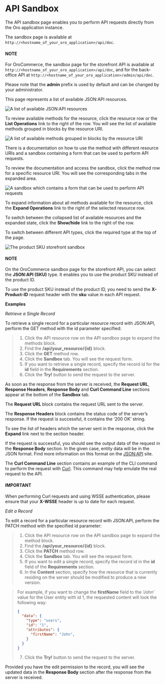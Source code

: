<a id="web-services-api-sandbox"></a>

# API Sandbox

The API sandbox page enables you to perform API requests directly from the Oro application instance.

The sandbox page is available at `http://<hostname_of_your_oro_application>/api/doc`.

#### NOTE
For OroCommerce, the sandbox page for the storefront API is available at `http://<hostname_of_your_oro_application>/api/doc`, and for the back-office API at  `http://<hostname_of_your_oro_application>/admin/api/doc`.

Please note that the **admin** prefix is used by default and can be changed by your administrator.

This page represents a list of available JSON:API resources.

![A list of available JSON:API resources](img/backend/api/api_json_generalview.png)

To review available methods for the resource, click the resource row or the **List Operations** link to the right of the row. You will see the list of available methods grouped in blocks by the resource URI.

![A list of available methods grouped in blocks by the resource URI](img/backend/api/api_json_listmethods.png)

There is a documentation on how to use the method with different resource URIs and a sandbox containing a form that can be used to perform API requests.

To review the documentation and access the sandbox, click the method row for a specific resource URI. You will see the corresponding tabs in the expanded area.

![A sandbox which contains a form that can be used to perform API requests](img/backend/api/api_json_methodsb.png)

To expand information about all methods available for the resource, click the **Expand Operations** link to the right of the selected resource row.

To switch between the collapsed list of available resources and the expanded state, click the **Show/hide** link to the right of the row.

To switch between different API types, click the required type at the top of the page.

![The product SKU storefront sandbox](img/backend/api/api_json_storefront_sku.png)

#### NOTE
On the OroCommerce sandbox page for the storefront API, you can select the **JSON:API (SKU)** type. It enables you to use the product SKU instead of the product ID.

To use the product SKU instead of the product ID, you need to send the **X-Product-ID** request header
with the **sku** value in each API request.

**Examples**

*Retrieve a Single Record*

To retrieve a single record for a particular resource record with JSON:API, perform the GET method with the id parameter specified:

> 1. Click the API resource row on the API sandbox page to expand the methods block.
> 2. Find the **/api/your_resource/{id}** block.
> 3. Click the **GET** method row.
> 4. Click the **Sandbox** tab. You will see the request form.
> 5. If you want to retrieve a single record, specify the record id for the **id** field in the **Requirements** section.
> 6. Click the **Try!** button to send the request to the server.

As soon as the response from the server is received, the **Request URL**, **Response Headers**, **Response Body**
and **Curl Command Line** sections appear at the bottom of the **Sandbox** tab.

The **Request URL** block contains the request URL sent to the server.

The **Response Headers** block contains the status code of the server’s response. If the request is successful,
it contains the ‘200 OK’ string.

To see the list of headers which the server sent in the response, click the **Expand** link next to the section header.

If the request is successful, you should see the output data of the request in the **Response Body** section. In the given
case, entity data will be in the JSON format. Find more information on this format on the <a href="http://jsonapi.org/" target="_blank">JSON:API</a> site.

The **Curl Command Line** section contains an example of the CLI command to perform the request
with <a href="https://curl.haxx.se/" target="_blank">Curl</a>. This command may help emulate the real request to the API.

#### IMPORTANT
When performing Curl requests and using WSSE authentication, please ensure that your **X-WSSE** header is up to date for each request.

*Edit a Record*

To edit a record for a particular resource record with JSON:API, perform the PATCH method with the specified id parameter:

> 1. Click the API resource row on the API sandbox page to expand the method block.
> 2. Find the **/api/your_resource/{id}** block.
> 3. Click the **PATCH** method row.
> 4. Click the **Sandbox** tab. You will see the request form.
> 5. If you want to edit a single record, specify the record id in the **id** field of the **Requirements** section.
> 6. In the **Content** section, specify how the resource that is currently residing on the server should be modified to produce a new version.

>    For example, if you want to change the **firstName** field to the ‘John’ value for the User entity with id 1, the requested content will look the following way:
>    ```json
>    {
>      "data": {
>        "type": "users",
>        "id": "1",
>        "attributes": {
>          "firstName": "John",
>        }
>      }
>    }
>    ```
> 7. Click the **Try!** button to send the request to the server.

Provided you have the edit permission to the record, you will see the updated data in the **Response Body** section after the response from the server is received.

<!-- Frontend -->
<!-- fa-bars = fa-navicon -->
<!-- Ic Tiles is used as Set As Default in saved views, and as tiles in display layout options -->
<!-- IcPencil refers to Rename in Commerce and Inline Editing in CRM -->
<!-- Check mark in the square. -->
<!-- SortDesc is also used as drop-down arrow -->

